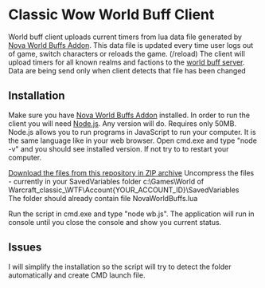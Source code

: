 # Classic Wow World Buff Client

World buff client uploads current timers from lua data file generated by [Nova World Buffs Addon](https://www.curseforge.com/wow/addons/nova-world-buffs). 
This data file is updated every time user logs out of game, switch characters or reloads the game. (/reload)
The client will upload timers for all known realms and factions to the [world buff server](https://github.com/techi602/wb-server). Data are being send only when client detects that file has been changed

## Installation

Make sure you have [Nova World Buffs Addon](https://www.curseforge.com/wow/addons/nova-world-buffs) installed. 
In order to run the client you will need [Node.js](https://nodejs.org/). Any version will do. Requires only 50MB. 
Node.js allows you to run programs in JavaScript to run your computer. It is the same language like in your web browser. 
Open cmd.exe and type "node -v" and you should see installed version. If not try to to restart your computer.

[Download the files from this repository in ZIP archive](https://github.com/techi602/wb-client/archive/master.zip)
Uncompress the files - currently in your SavedVariables folder
c:\Games\World of Warcraft\_classic_\WTF\Account\{YOUR_ACCOUNT_ID}\SavedVariables\
The folder should already contain file NovaWorldBuffs.lua

Run the script in cmd.exe and type "node wb.js". The application will run in console until you close the console and show you current status.

## Issues

I will simplify the installation so the script will try to detect the folder automatically and create CMD launch file.
